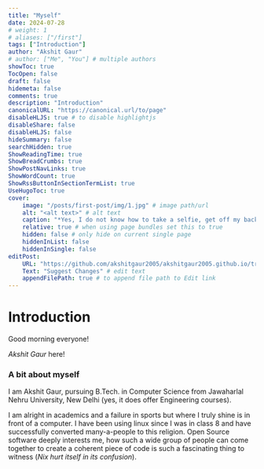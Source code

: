 ```yaml
---
title: "Myself"
date: 2024-07-28
# weight: 1
# aliases: ["/first"]
tags: ["Introduction"]
author: "Akshit Gaur"
# author: ["Me", "You"] # multiple authors
showToc: true
TocOpen: false
draft: false
hidemeta: false
comments: true
description: "Introduction"
canonicalURL: "https://canonical.url/to/page"
disableHLJS: true # to disable highlightjs
disableShare: false
disableHLJS: false
hideSummary: false
searchHidden: true
ShowReadingTime: true
ShowBreadCrumbs: true
ShowPostNavLinks: true
ShowWordCount: true
ShowRssButtonInSectionTermList: true
UseHugoToc: true
cover:
    image: "/posts/first-post/img/1.jpg" # image path/url
    alt: "<alt text>" # alt text
    caption: "*Yes, I do not know how to take a selfie, get off my back about it!*" # display caption under cover
    relative: true # when using page bundles set this to true
    hidden: false # only hide on current single page
    hiddenInList: false
    hiddenInSingle: false
editPost:
    URL: "https://github.com/akshitgaur2005/akshitgaur2005.github.io/tree/main/content"
    Text: "Suggest Changes" # edit text
    appendFilePath: true # to append file path to Edit link
---
```


# Introduction

Good morning everyone!

*Akshit Gaur* here!

### A bit about myself

I am Akshit Gaur, pursuing B.Tech. in Computer Science from Jawaharlal Nehru University, New Delhi (yes, it does offer Engineering courses).

I am alright in academics and a failure in sports but where I truly shine is in front of a computer. I have been using linux since I was in class 8  and have successfully converted many-a-people to this religion. Open Source software deeply interests me, how such a wide group of people can come together to create a coherent piece of code is such a fascinating thing to witness (*Nix hurt itself in its confusion*).
